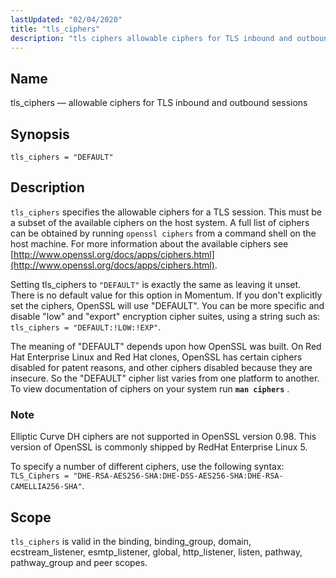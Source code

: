 ```yaml
---
lastUpdated: "02/04/2020"
title: "tls_ciphers"
description: "tls ciphers allowable ciphers for TLS inbound and outbound sessions tls ciphers DEFAULT tls ciphers specifies the allowable ciphers for a TLS session This must be a subset of the available ciphers on the host system A full list of ciphers can be obtained by running openssl ciphers from a..."
---
```


<a name="conf.ref.tls_ciphers"></a> 
## Name

tls_ciphers — allowable ciphers for TLS inbound and outbound sessions

## Synopsis

`tls_ciphers = "DEFAULT"`

<a name="idp12069056"></a> 
## Description

`tls_ciphers` specifies the allowable ciphers for a TLS session. This must be a subset of the available ciphers on the host system. A full list of ciphers can be obtained by running `openssl ciphers` from a command shell on the host machine. For more information about the available ciphers see [http://www.openssl.org/docs/apps/ciphers.html](http://www.openssl.org/docs/apps/ciphers.html).

Setting tls_ciphers to `"DEFAULT"` is exactly the same as leaving it unset. There is no default value for this option in Momentum. If you don't explicitly set the ciphers, OpenSSL will use "DEFAULT". You can be more specific and disable "low" and "export" encryption cipher suites, using a string such as: `tls_ciphers = "DEFAULT:!LOW:!EXP"`.

The meaning of "DEFAULT" depends upon how OpenSSL was built. On Red Hat Enterprise Linux and Red Hat clones, OpenSSL has certain ciphers disabled for patent reasons, and other ciphers disabled because they are insecure. So the "DEFAULT" cipher list varies from one platform to another. To view documentation of ciphers on your system run **`man ciphers`**         .

### Note

Elliptic Curve DH ciphers are not supported in OpenSSL version 0.98\. This version of OpenSSL is commonly shipped by RedHat Enterprise Linux 5.

To specify a number of different ciphers, use the following syntax: `TLS_Ciphers = "DHE-RSA-AES256-SHA:DHE-DSS-AES256-SHA:DHE-RSA-CAMELLIA256-SHA"`.

<a name="idp12077280"></a> 
## Scope

`tls_ciphers` is valid in the binding, binding_group, domain, ecstream_listener, esmtp_listener, global, http_listener, listen, pathway, pathway_group and peer scopes.
